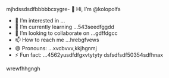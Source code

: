 mjhdssdsdfbbbbbcxygre- 👋 Hi, I’m @kolopolfa
- 👀 I’m interested in ...
- 🌱 I’m currently learning ...543seedfggdd
- 💞️ I’m looking to collaborate on ...gdffdgcc
- 📫 How to reach me ...hrebgfvews
- 😄 Pronouns: ...xvcbvvv,kkjhgnmj
- ⚡ Fun fact: ...4562yusdfdfgxvtytyty
dsfsdfsdf50354sdfhnax
<!---bvfv15sddsj,kj,ker
kolopolfa/kolopolfa is a ✨ special ✨ repository bdsrwefecause its `README.md` (this file) appears on your GitHub profile.564552
You can click the Preview link to take a look at your changes.543hnjmmjjmkui36363
--->
wrewfhhgngh
